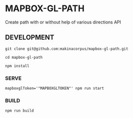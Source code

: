 # MAPBOX-GL-PATH

Create path with or without help of various directions API

## DEVELOPMENT

```
git clone git@github.com:makinacorpus/mapbox-gl-path.git

cd mapbox-gl-path

npm install
```

### SERVE

```
mapboxglToken='"MAPBOXGLTOKEN"' npm run start
```

### BUILD

```
npm run build
```
